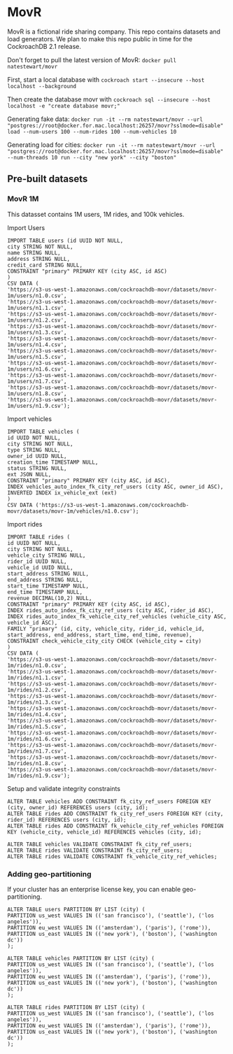# MovR

MovR is a fictional ride sharing company. This repo contains datasets and load generators. We plan to make this repo public in time for the CockroachDB 2.1 release.

Don't forget to pull the latest version of MovR: `docker pull natestewart/movr`

First, start a local database with `cockroach start --insecure --host localhost --background`

Then create the database movr with `cockroach sql --insecure --host localhost -e "create database movr;"`

Generating fake data: `docker run -it --rm natestewart/movr --url "postgres://root@docker.for.mac.localhost:26257/movr?sslmode=disable" load --num-users 100 --num-rides 100 --num-vehicles 10`

Generating load for cities: `docker run -it --rm natestewart/movr --url "postgres://root@docker.for.mac.localhost:26257/movr?sslmode=disable" --num-threads 10 run --city "new york" --city "boston"`


## Pre-built datasets

### MovR 1M
This datasset contains 1M users, 1M rides, and 100k vehicles.


Import Users
```
IMPORT TABLE users (id UUID NOT NULL, 
city STRING NOT NULL,
name STRING NULL,
address STRING NULL,
credit_card STRING NULL,
CONSTRAINT "primary" PRIMARY KEY (city ASC, id ASC)
)
CSV DATA (
'https://s3-us-west-1.amazonaws.com/cockroachdb-movr/datasets/movr-1m/users/n1.0.csv', 
'https://s3-us-west-1.amazonaws.com/cockroachdb-movr/datasets/movr-1m/users/n1.1.csv', 
'https://s3-us-west-1.amazonaws.com/cockroachdb-movr/datasets/movr-1m/users/n1.2.csv', 
'https://s3-us-west-1.amazonaws.com/cockroachdb-movr/datasets/movr-1m/users/n1.3.csv', 
'https://s3-us-west-1.amazonaws.com/cockroachdb-movr/datasets/movr-1m/users/n1.4.csv', 
'https://s3-us-west-1.amazonaws.com/cockroachdb-movr/datasets/movr-1m/users/n1.5.csv', 
'https://s3-us-west-1.amazonaws.com/cockroachdb-movr/datasets/movr-1m/users/n1.6.csv', 
'https://s3-us-west-1.amazonaws.com/cockroachdb-movr/datasets/movr-1m/users/n1.7.csv', 
'https://s3-us-west-1.amazonaws.com/cockroachdb-movr/datasets/movr-1m/users/n1.8.csv', 
'https://s3-us-west-1.amazonaws.com/cockroachdb-movr/datasets/movr-1m/users/n1.9.csv');

```
Import vehicles
```
IMPORT TABLE vehicles (
id UUID NOT NULL,
city STRING NOT NULL,
type STRING NULL,
owner_id UUID NULL,
creation_time TIMESTAMP NULL,
status STRING NULL,
ext JSON NULL,
CONSTRAINT "primary" PRIMARY KEY (city ASC, id ASC),
INDEX vehicles_auto_index_fk_city_ref_users (city ASC, owner_id ASC),
INVERTED INDEX ix_vehicle_ext (ext)
)                                                                                                                                                                 
CSV DATA ('https://s3-us-west-1.amazonaws.com/cockroachdb-movr/datasets/movr-1m/vehicles/n1.0.csv');

```

Import rides
```
IMPORT TABLE rides (
id UUID NOT NULL,
city STRING NOT NULL,
vehicle_city STRING NULL,
rider_id UUID NULL,
vehicle_id UUID NULL,
start_address STRING NULL,
end_address STRING NULL,
start_time TIMESTAMP NULL,
end_time TIMESTAMP NULL,
revenue DECIMAL(10,2) NULL,
CONSTRAINT "primary" PRIMARY KEY (city ASC, id ASC),
INDEX rides_auto_index_fk_city_ref_users (city ASC, rider_id ASC),
INDEX rides_auto_index_fk_vehicle_city_ref_vehicles (vehicle_city ASC, vehicle_id ASC),
FAMILY "primary" (id, city, vehicle_city, rider_id, vehicle_id, start_address, end_address, start_time, end_time, revenue),
CONSTRAINT check_vehicle_city_city CHECK (vehicle_city = city)
) 
CSV DATA (
'https://s3-us-west-1.amazonaws.com/cockroachdb-movr/datasets/movr-1m/rides/n1.0.csv', 
'https://s3-us-west-1.amazonaws.com/cockroachdb-movr/datasets/movr-1m/rides/n1.1.csv', 
'https://s3-us-west-1.amazonaws.com/cockroachdb-movr/datasets/movr-1m/rides/n1.2.csv', 
'https://s3-us-west-1.amazonaws.com/cockroachdb-movr/datasets/movr-1m/rides/n1.3.csv', 
'https://s3-us-west-1.amazonaws.com/cockroachdb-movr/datasets/movr-1m/rides/n1.4.csv', 
'https://s3-us-west-1.amazonaws.com/cockroachdb-movr/datasets/movr-1m/rides/n1.5.csv', 
'https://s3-us-west-1.amazonaws.com/cockroachdb-movr/datasets/movr-1m/rides/n1.6.csv', 
'https://s3-us-west-1.amazonaws.com/cockroachdb-movr/datasets/movr-1m/rides/n1.7.csv', 
'https://s3-us-west-1.amazonaws.com/cockroachdb-movr/datasets/movr-1m/rides/n1.8.csv', 
'https://s3-us-west-1.amazonaws.com/cockroachdb-movr/datasets/movr-1m/rides/n1.9.csv');
```

Setup and validate integrity constraints
```
ALTER TABLE vehicles ADD CONSTRAINT fk_city_ref_users FOREIGN KEY (city, owner_id) REFERENCES users (city, id);
ALTER TABLE rides ADD CONSTRAINT fk_city_ref_users FOREIGN KEY (city, rider_id) REFERENCES users (city, id);
ALTER TABLE rides ADD CONSTRAINT fk_vehicle_city_ref_vehicles FOREIGN KEY (vehicle_city, vehicle_id) REFERENCES vehicles (city, id);

ALTER TABLE vehicles VALIDATE CONSTRAINT fk_city_ref_users;
ALTER TABLE rides VALIDATE CONSTRAINT fk_city_ref_users;
ALTER TABLE rides VALIDATE CONSTRAINT fk_vehicle_city_ref_vehicles;

```

### Adding geo-partitioning

If your cluster has an enterprise license key, you can enable geo-partitioning.

```
ALTER TABLE users PARTITION BY LIST (city) (
PARTITION us_west VALUES IN (('san francisco'), ('seattle'), ('los angeles')),
PARTITION eu_west VALUES IN (('amsterdam'), ('paris'), ('rome')),
PARTITION us_east VALUES IN (('new york'), ('boston'), ('washington dc'))
);
```


```
ALTER TABLE vehicles PARTITION BY LIST (city) (
PARTITION us_west VALUES IN (('san francisco'), ('seattle'), ('los angeles')),
PARTITION eu_west VALUES IN (('amsterdam'), ('paris'), ('rome')),
PARTITION us_east VALUES IN (('new york'), ('boston'), ('washington dc'))
);
```

```
ALTER TABLE rides PARTITION BY LIST (city) (
PARTITION us_west VALUES IN (('san francisco'), ('seattle'), ('los angeles')),
PARTITION eu_west VALUES IN (('amsterdam'), ('paris'), ('rome')),
PARTITION us_east VALUES IN (('new york'), ('boston'), ('washington dc'))
);
```
